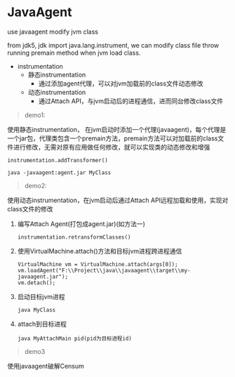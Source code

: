 # JavaAgent
use javaagent modify jvm class

from jdk5, jdk import java.lang.instrument, we can modify class file throw running premain method when jvm load class.

* instrumentation
  * 静态instrumentation
    * 通过添加agent代理，可以对jvm加载前的class文件动态修改
  * 动态instrumentation
    * 通过Attach API，与jvm启动后的进程通信，进而同台修改class文件


>demo1:

使用静态instrumentation， 在jvm启动时添加一个代理(javaagent)，每个代理是一个jar包，代理类包含一个premain方法，premain方法可以对加载前的class文件进行修改，无需对原有应用做任何修改，就可以实现类的动态修改和增强
```
instrumentation.addTransformer()

java -javaagent:agent.jar MyClass
```

>demo2:

使用动态instrumentation，在jvm启动后通过Attach API远程加载和使用，实现对class文件的修改
1. 编写Attach Agent(打包成agent.jar)(如方法一)
    ```
    instrumentation.retransformClasses()
    ```
2. 使用VirtualMachine.attach()方法和目标jvm进程跨进程通信
    ```
    VirtualMachine vm = VirtualMachine.attach(args[0]);
    vm.loadAgent("F:\\Project\\java\\javaagent\\target\\my-javaagent.jar");
    vm.detach();
    ```
3. 启动目标jvm进程
    ```
    java MyClass
    ```
4. attach到目标进程
    ```
    java MyAttachMain pid(pid为目标进程id)
    ```

>demo3

使用javaagent破解Censum
